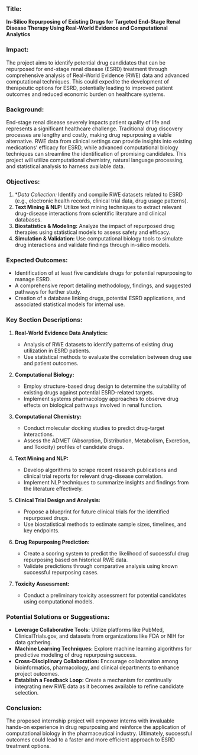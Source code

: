 ### Title: 
**In-Silico Repurposing of Existing Drugs for Targeted End-Stage Renal Disease Therapy Using Real-World Evidence and Computational Analytics**

### Impact:
The project aims to identify potential drug candidates that can be repurposed for end-stage renal disease (ESRD) treatment through comprehensive analysis of Real-World Evidence (RWE) data and advanced computational techniques. This could expedite the development of therapeutic options for ESRD, potentially leading to improved patient outcomes and reduced economic burden on healthcare systems.

### Background:
End-stage renal disease severely impacts patient quality of life and represents a significant healthcare challenge. Traditional drug discovery processes are lengthy and costly, making drug repurposing a viable alternative. RWE data from clinical settings can provide insights into existing medications’ efficacy for ESRD, while advanced computational biology techniques can streamline the identification of promising candidates. This project will utilize computational chemistry, natural language processing, and statistical analysis to harness available data.

### Objectives:
1. **Data Collection:* Identify and compile RWE datasets related to ESRD (e.g., electronic health records, clinical trial data, drug usage patterns).
2. **Text Mining & NLP:** Utilize text mining techniques to extract relevant drug-disease interactions from scientific literature and clinical databases.
3. **Biostatistics & Modeling:** Analyze the impact of repurposed drug therapies using statistical models to assess safety and efficacy.
4. **Simulation & Validation:** Use computational biology tools to simulate drug interactions and validate findings through in-silico models.

### Expected Outcomes:
- Identification of at least five candidate drugs for potential repurposing to manage ESRD.
- A comprehensive report detailing methodology, findings, and suggested pathways for further study.
- Creation of a database linking drugs, potential ESRD applications, and associated statistical models for internal use.

### Key Section Descriptions:

1. **Real-World Evidence Data Analytics:**
   - Analysis of RWE datasets to identify patterns of existing drug utilization in ESRD patients.
   - Use statistical methods to evaluate the correlation between drug use and patient outcomes.

2. **Computational Biology:**
   - Employ structure-based drug design to determine the suitability of existing drugs against potential ESRD-related targets.
   - Implement systems pharmacology approaches to observe drug effects on biological pathways involved in renal function.

3. **Computational Chemistry:**
   - Conduct molecular docking studies to predict drug-target interactions.
   - Assess the ADMET (Absorption, Distribution, Metabolism, Excretion, and Toxicity) profiles of candidate drugs.

4. **Text Mining and NLP:**
   - Develop algorithms to scrape recent research publications and clinical trial reports for relevant drug-disease correlation.
   - Implement NLP techniques to summarize insights and findings from the literature effectively.

5. **Clinical Trial Design and Analysis:**
   - Propose a blueprint for future clinical trials for the identified repurposed drugs.
   - Use biostatistical methods to estimate sample sizes, timelines, and key endpoints.

6. **Drug Repurposing Prediction:**
   - Create a scoring system to predict the likelihood of successful drug repurposing based on historical RWE data.
   - Validate predictions through comparative analysis using known successful repurposing cases.

7. **Toxicity Assessment:**
   - Conduct a preliminary toxicity assessment for potential candidates using computational models.

### Potential Solutions or Suggestions:
- **Leverage Collaborative Tools:** Utilize platforms like PubMed, ClinicalTrials.gov, and datasets from organizations like FDA or NIH for data gathering.
- **Machine Learning Techniques:** Explore machine learning algorithms for predictive modeling of drug repurposing success.
- **Cross-Disciplinary Collaboration:** Encourage collaboration among bioinformatics, pharmacology, and clinical departments to enhance project outcomes.
- **Establish a Feedback Loop:** Create a mechanism for continually integrating new RWE data as it becomes available to refine candidate selection.

### Conclusion:
The proposed internship project will empower interns with invaluable hands-on experience in drug repurposing and reinforce the application of computational biology in the pharmaceutical industry. Ultimately, successful outcomes could lead to a faster and more efficient approach to ESRD treatment options.